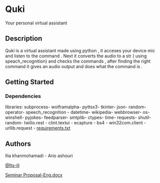 # Quki

Your personal virtual assistant 



## Description

Quki is a virtual assistant made using python , it acceses your device mic  and listen to the command . Next it converts the audio to a str ( using speach_recognition) and checks the commands , after finding the right command it gives an audio output and does what the command is .

## Getting Started


### Dependencies

libraries: 
 subprocess-
 wolframalpha-
 pyttsx3-
  tkinter-
  json-
  random-
  operator-
  speech_recognition -
  datetime-
  wikipedia-
  webbrowser-
  os-
  winshell-
 pyjokes-
 feedparser-
 smtplib-
 ctypes-
 time-
 requests-
 shutil-
 random-
 twilio.rest -
 clint.textui -
 ecapture -
 bs4 -
 win32com.client -
 urllib.request -
 [requirements.txt](https://github.com/Its-ili/Quki/files/10253850/requirements.txt)



## Authors

Ilia khanmohamadi - Ario ashouri

[@Its-ili](https://github.com/Its-ili)

[Seminar Proposal-Eng.docx](https://github.com/Its-ili/Quki/files/10226877/Seminar.Proposal-Eng.docx)
